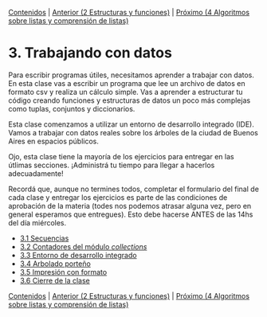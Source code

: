 [Contenidos](../Contenidos.md) \| [Anterior (2 Estructuras y funciones)](../02_Estructuras_y_Funciones/00_Resumen.md) \| [Próximo (4 Algoritmos sobre listas y comprensión de listas)](../04_Listas_y_Listas/00_Resumen.md)

# 3. Trabajando con datos
Para escribir programas útiles, necesitamos aprender a trabajar con datos. En esta clase vas a escribir un programa que lee un archivo de datos en formato csv y realiza un cálculo simple. Vas a aprender a estructurar tu código creando funciones y estructuras de datos un poco más complejas como tuplas, conjuntos y diccionarios.

Esta clase comenzamos a utilizar un entorno de desarrollo integrado (IDE). Vamos a trabajar con datos reales sobre los árboles de la ciudad de Buenos Aires en espacios públicos.

Ojo, esta clase tiene la mayoría de los ejercicios para entregar en las útlimas secciones. ¡Administrá tu tiempo para llegar a hacerlos adecuadamente!

Recordá que, aunque no termines todos, completar el formulario del final de cada clase y entregar los ejercicios es parte de las condiciones de aprobación de la materia (todes nos podemos atrasar alguna vez, pero en general esperamos que entregues). Esto debe hacerse ANTES de las 14hs del día miércoles. 

* [3.1 Secuencias](01_Secuencias.md)
* [3.2 Contadores del módulo _collections_](02_Contadores.md)
* [3.3 Entorno de desarrollo integrado](03_IDE.md)
* [3.4 Arbolado porteño](04_Arboles1.md)
* [3.5 Impresión con formato](05_Formato.md)
* [3.6 Cierre de la clase](06_CierreClase.md)


[Contenidos](../Contenidos.md) \| [Anterior (2 Estructuras y funciones)](../02_Estructuras_y_Funciones/00_Resumen.md) \| [Próximo (4 Algoritmos sobre listas y comprensión de listas)](../04_Listas_y_Listas/00_Resumen.md)
